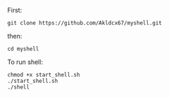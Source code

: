 First:
```
git clone https://github.com/Akldcx67/myshell.git
```
then:

```
cd myshell
```
To run shell:
```
chmod +x start_shell.sh
./start_shell.sh
./shell
```
